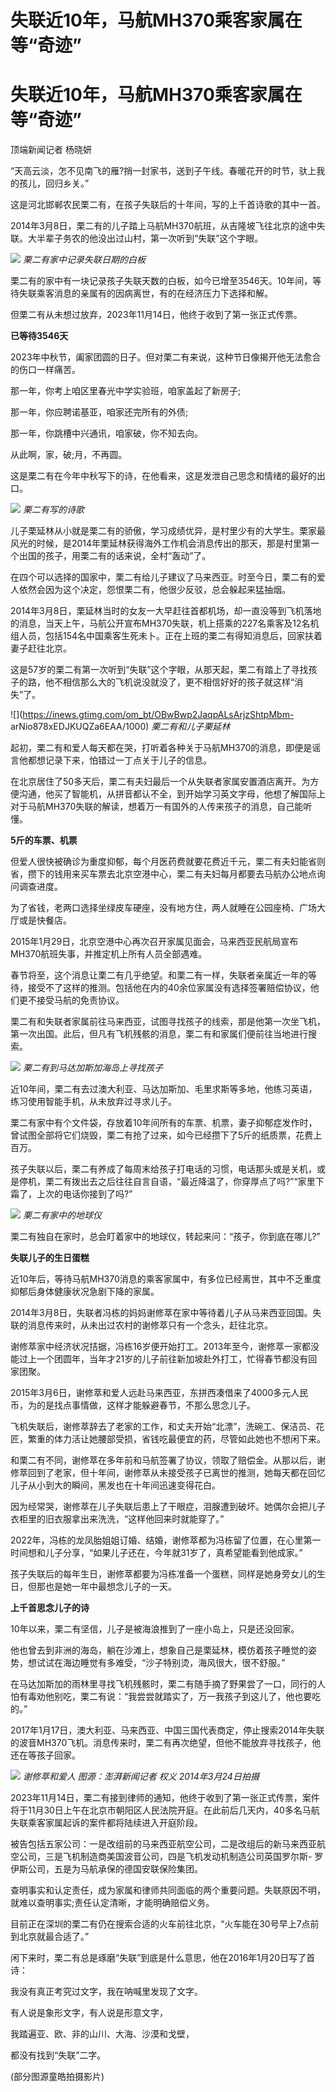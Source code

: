 # 失联近10年，马航MH370乘客家属在等“奇迹”

# 失联近10年，马航MH370乘客家属在等“奇迹”

顶端新闻记者 杨晓妍

“天高云淡，怎不见南飞的雁?捎一封家书，送到子午线。春暖花开的时节，驮上我的孩儿，回归乡关。”

这是河北邯郸农民栗二有，在孩子失联后的十年间，写的上千首诗歌的其中一首。

2014年3月8日，栗二有的儿子踏上马航MH370航班，从吉隆坡飞往北京的途中失联。大半辈子务农的他没出过山村，第一次听到“失联”这个字眼。

![](https://inews.gtimg.com/om_bt/OaXZC1S-zxaveRYFkiIKr0tg9Wagq7mMX6C0ACgzoo_IwAA/1000)
_栗二有家中记录失联日期的白板_

栗二有的家中有一块记录孩子失联天数的白板，如今已增至3546天。10年间，等待失联乘客消息的亲属有的因病离世，有的在经济压力下选择和解。

但栗二有从未想过放弃，2023年11月14日，他终于收到了第一张正式传票。

**已等待3546天**

2023年中秋节，阖家团圆的日子。但对栗二有来说，这种节日像揭开他无法愈合的伤口一样痛苦。

那一年，你考上咱区里春光中学实验班，咱家盖起了新房子;

那一年，你应聘诺基亚，咱家还完所有的外债;

那一年，你跳槽中兴通讯，咱家破，你不知去向。

从此啊，家，破;月，不再圆。

这是栗二有在今年中秋写下的诗，在他看来，这是发泄自己思念和情绪的最好的出口。

![](https://inews.gtimg.com/om_bt/OPx67JMeL3GTxNyzrOucgJayLN_KBHmtBoJtSXi09eIU4AA/1000)
_栗二有写的诗歌_

儿子栗延林从小就是栗二有的骄傲，学习成绩优异，是村里少有的大学生。栗家最风光的时候，是2014年栗延林获得海外工作机会消息传出的那天，那是村里第一个出国的孩子，用栗二有的话来说，全村“轰动”了。

在四个可以选择的国家中，栗二有给儿子建议了马来西亚。时至今日，栗二有的爱人依然会因为这个决定，怨恨栗二有，他很少反驳，总会躲起来猛抽烟。

2014年3月8日，栗延林当时的女友一大早赶往首都机场，却一直没等到飞机落地的消息，当天上午，马航公开宣布MH370失联，机上搭乘的227名乘客及12名机组人员，包括154名中国乘客生死未卜。正在上班的栗二有得知消息后，回家扶着妻子赶往北京。

这是57岁的栗二有第一次听到“失联”这个字眼，从那天起，栗二有踏上了寻找孩子的路，他不相信那么大的飞机说没就没了，更不相信好好的孩子就这样“消失”了。

![](https://inews.gtimg.com/om_bt/OBwBwp2JaqpALsArjzShtpMbm-
arNio878xEDJKUQZa6EAA/1000) _栗二有和儿子栗延林_

起初，栗二有和爱人每天都在哭，打听着各种关于马航MH370的消息，即便是谣言他都想记录下来，怕错过一丁点关于儿子的信息。

在北京居住了50多天后，栗二有夫妇最后一个从失联者家属安置酒店离开。为方便沟通，他买了智能机，从拼音都认不全，到开始学习英文字母，他想了解国际上对于马航MH370失联的解读，想着万一有国外的人传来孩子的消息，自己能听懂。

**5斤的车票、机票**

但爱人很快被确诊为重度抑郁，每个月医药费就要花费近千元，栗二有夫妇能省则省，攒下的钱用来买车票去北京空港中心，栗二有夫妇每月都要去马航办公地点询问调查进度。

为了省钱，老两口选择坐绿皮车硬座，没有地方住，两人就睡在公园座椅、广场大厅或是快餐店。

2015年1月29日，北京空港中心再次召开家属见面会，马来西亚民航局宣布MH370航班失事，并推定机上所有人员全部遇难。

春节将至，这个消息让栗二有几乎绝望。和栗二有一样，失联者亲属近一年的等待，接受不了这样的推测。包括他在内的40余位家属没有选择签署赔偿协议，他们更不接受马航的免责协议。

栗二有和失联者家属前往马来西亚，试图寻找孩子的线索，那是他第一次坐飞机，第一次出国。此后，但凡有飞机残骸的消息，栗二有和家属们便前往当地进行搜索。

![](https://inews.gtimg.com/om_bt/OocFtS5FFvvnervpo3UidHiAEldG138qcp8v80SSB8lHcAA/1000)
_栗二有到马达加斯加海岛上寻找孩子_

近10年间，栗二有去过澳大利亚、马达加斯加、毛里求斯等多地，他练习英语，练习使用智能手机，从未放弃过寻求儿子。

栗二有家中有个文件袋，存放着10年间所有的车票、机票，妻子抑郁症发作时，曾试图全部将它们烧毁，栗二有抢了过来，如今已经攒下了5斤的纸质票，花费上百万。

孩子失联以后，栗二有养成了每周末给孩子打电话的习惯，电话那头或是关机，或是停机，栗二有拨出去之后往往自言自语，“最近降温了，你穿厚点了吗?”“家里下霜了，上次的电话你接到了吗?”

![](https://inews.gtimg.com/om_bt/OKe8sC_7FdkA7UW8TT_iHssN1a9dr9fkgtvJBOkxQ81GIAA/1000)
_栗二有家中的地球仪_

栗二有独自在家时，总会盯着家中的地球仪，转起来问：“孩子，你到底在哪儿?”

**失联儿子的生日蛋糕**

近10年后，等待马航MH370消息的乘客家属中，有多位已经离世，其中不乏重度抑郁后身体健康状况急剧下降的家属。

2014年3月8日，失联者冯栋的妈妈谢修萃在家中等待着儿子从马来西亚回国。失联的消息传来时，从未出过农村的谢修萃只有一个念头，赶往北京。

谢修萃家中经济状况拮据，冯栋16岁便开始打工。2013年至今，谢修萃一家都没能过上一个团圆年，当年才21岁的儿子前往新加坡赴外打工，忙得春节都没有回家团聚。

2015年3月6日，谢修萃和爱人远赴马来西亚，东拼西凑借来了4000多元人民币，为的是找点事情做，这样才能躲避春节，不那么思念儿子。

飞机失联后，谢修萃辞去了老家的工作，和丈夫开始“北漂”，洗碗工、保洁员、花匠，繁重的体力活让她腰部受损，省钱吃最便宜的药，尽管如此她也不想闲下来。

和栗二有不同，谢修萃在多年前和马航签署了协议，领取了赔偿金。从那以后，谢修萃回到了老家，但十年间，谢修萃从未接受孩子已离世的推测，她每天都在回忆儿子从小到大的瞬间，黑发也在十年间迅速变得花白。

因为经常哭，谢修萃在儿子失联后患上了干眼症，泪腺遭到破坏。她偶尔会把儿子衣柜里的旧衣服拿出来洗洗，“这样他回来时就能穿了。”

2022年，冯栋的龙凤胎姐姐订婚、结婚，谢修萃都为冯栋留了位置，在心里第一时间想和儿子分享，“如果儿子还在，今年就31岁了，真希望能看到他成家。”

孩子失联后的每年生日，谢修萃都要为冯栋准备一个蛋糕，同样是她身旁女儿的生日，但那也是她一年中最想念儿子的一天。

**上千首思念儿子的诗**

10年以来，栗二有坚信，儿子是被海浪推到了一座小岛上，只是还没回家。

他也曾去到非洲的海岛，躺在沙滩上，想象自己是栗延林，模仿着孩子睡觉的姿势，想试试在海边睡觉有多难受，“沙子特别烫，海风很大，很不舒服。”

在马达加斯加的雨林里寻找飞机残骸时，栗二有随手摘了野果尝了一口，同行的人怕有毒劝他别吃，栗二有说：“我尝尝就踏实了，万一我孩子到这儿了，他也要吃的。”

2017年1月17日，澳大利亚、马来西亚、中国三国代表商定，停止搜索2014年失联的波音MH370飞机。消息传来时，栗二有再次绝望，但他不能放弃寻找孩子，他还在等孩子回家。

![](https://inews.gtimg.com/om_bt/Oa8YU2tYuaaIJ1NCSSJskgtyf7Vj2apVS5X5g2-JsZEOQAA/1000)
_谢修萃和爱人 图源：澎湃新闻记者 权义 2014年3月24日拍摄_

2023年11月14日，栗二有接到律师的通知，他终于收到了第一张正式传票，案件将于11月30日上午在北京市朝阳区人民法院开庭。在此前后几天内，40多名马航失联乘客家属起诉的案件都将陆续进入开庭阶段。

被告包括五家公司：一是改组前的马来西亚航空公司，二是改组后的新马来西亚航空公司，三是飞机制造商美国波音公司，四是飞机发动机制造公司英国罗尔斯-
罗伊斯公司，五是为马航承保的德国安联保险集团。

查明事实和认定责任，成为家属和律师共同面临的两个重要问题。失联原因不明，就难以查明事实;责任认定清晰，才能明确赔偿义务。

目前正在深圳的栗二有仍在搜索合适的火车前往北京，“火车能在30号早上7点前到北京就最合适了。”

闲下来时，栗二有总是琢磨“失联”到底是什么意思，他在2016年1月20日写了首诗：

我没有真正考究过文字，我在呐喊里发现了文字。

有人说是象形文字，有人说是形意文字，

我踏遍亚、欧、非的山川、大海、沙漠和戈壁，

都没有找到“失联”二字。

(部分图源童皓拍摄影片)

